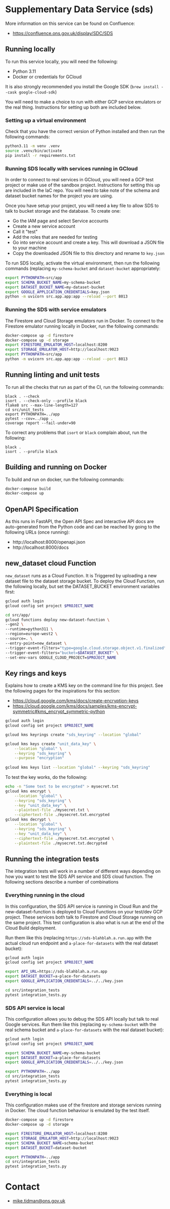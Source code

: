 # Supplementary Data Service (sds)

More information on this service can be found on Confluence:

* https://confluence.ons.gov.uk/display/SDC/SDS

## Running locally

To run this service locally, you will need the following:

* Python 3.11
* Docker or credentials for GCloud

It is also strongly recommended you install the Google SDK (`brew install --cask google-cloud-sdk`)

You will need to make a choice to run with either GCP service emulators or the real thing.
Instructions for setting up both are included below.

### Setting up a virtual environment

Check that you have the correct version of Python installed and then run the following commands:

```bash
python3.11 -m venv .venv
source .venv/bin/activate
pip install -r requirements.txt
```

### Running SDS locally with services running in GCloud

In order to connect to real services in GCloud, you will need a GCP test project or make
use of the sandbox project. Instructions for setting this up  are included in the IaC repo. 
You will need to take note of the schema and dataset bucket names for the project you are using.

Once you have setup your project, you will need a key file to allow SDS to talk to bucket storage
and the database. To create one:

* Go the IAM page and select Service accounts
* Create a new service account
* Call it "test"
* Add the roles that are needed for testing
* Go into service account and create a key. This will download a JSON file to your machine 
* Copy the downloaded JSON file to this directory and rename to `key.json`

To run SDS locally, activate the virtual environment, then run the following commands (replacing `my-schema-bucket`
and `dataset-bucket` appropriately:

```bash
export PYTHONPATH=src/app
export SCHEMA_BUCKET_NAME=my-schema-bucket
export DATASET_BUCKET_NAME=my-dataset-bucket
export GOOGLE_APPLICATION_CREDENTIALS=key.json
python -m uvicorn src.app.app:app --reload --port 8013
```

### Running the SDS with service emulators

The Firestore and Cloud Storage emulators run in Docker. To connect to the Firestore emulator running locally in Docker,
run the following commands:


```bash
docker-compose up -d firestore
docker-compose up -d storage
export FIRESTORE_EMULATOR_HOST=localhost:8200
export STORAGE_EMULATOR_HOST=http://localhost:9023
export PYTHONPATH=src/app
python -m uvicorn src.app.app:app --reload --port 8013
```

## Running linting and unit tests

To run all the checks that run as part of the CI, run the following commands:

```
black . --check
isort . --check-only --profile black
flake8 src --max-line-length=127
cd src/unit_tests
export PYTHONPATH=../app
pytest --cov=../app .
coverage report --fail-under=90
```

To correct any problems that `isort` or `black` complain about, run the following:

```
black .
isort . --profile black
```

## Building and running on Docker

To build and run on docker, run the following commands:

```bash
docker-compose build
docker-compose up
```

## OpenAPI Specification

As this runs in FastAPI, the Open API Spec and interactive API docs are auto-generated from the Python code and
can be reached by going to the following URLs (once running):

* http://localhost:8000/openapi.json
* http://localhost:8000/docs

## new_dataset cloud Function

`new_dataset` runs as a Cloud Function. It is Triggered by uploading a new dataset file to the dataset storage bucket.
To deploy the Cloud Function, run the following locally, but set the DATASET_BUCKET environment variables first:

```bash
gcloud auth login
gcloud config set project $PROJECT_NAME

cd src/app/
gcloud functions deploy new-dataset-function \
--gen2 \
--runtime=python311 \
--region=europe-west2 \
--source=. \
--entry-point=new_dataset \
--trigger-event-filters="type=google.cloud.storage.object.v1.finalized" \
--trigger-event-filters="bucket=$DATASET_BUCKET" \
--set-env-vars GOOGLE_CLOUD_PROJECT=$PROJECT_NAME
```

## Key rings and keys

Explains how to create a KMS key on the command line for this project. 
See the following pages for the inspirations for this section:

* https://cloud.google.com/kms/docs/create-encryption-keys
* https://cloud.google.com/kms/docs/samples/kms-encrypt-symmetric#kms_encrypt_symmetric-python

```bash
gcloud auth login
gcloud config set project $PROJECT_NAME

gcloud kms keyrings create "sds_keyring" --location "global"

gcloud kms keys create "unit_data_key" \
    --location "global" \
    --keyring "sds_keyring" \
    --purpose "encryption"
    
gcloud kms keys list --location "global" --keyring "sds_keyring"
```

To test the key works, do the following:

```bash
echo -n "Some text to be encrypted" > mysecret.txt
gcloud kms encrypt \
    --location "global" \
    --keyring "sds_keyring" \
    --key "unit_data_key" \
    --plaintext-file ./mysecret.txt \
    --ciphertext-file ./mysecret.txt.encrypted
gcloud kms decrypt \
    --location "global" \
    --keyring "sds_keyring" \
    --key "unit_data_key" \
    --ciphertext-file ./mysecret.txt.encrypted \
    --plaintext-file ./mysecret.txt.decrypted

```

## Running the integration tests

The integration tests will work in a number of different ways depending on how you want to test the SDS API service
and SDS cloud function. The following sections describe a number of combinations

### Everything running in the cloud

In this configuration, the SDS API service is running in Cloud Run and the new-dataset-function is deployed
to Cloud Functions on your test/dev GCP project. These services both talk to Firestore and Cloud Storage running
on the same project. This test configuration is also what is run at the end of the Cloud Build deployment.

Run them like this (replacing `https://sds-blahblah.a.run.app` with the actual cloud run endpoint and
`a-place-for-datasets` with the real dataset bucket):

```bash
gcloud auth login
gcloud config set project $PROJECT_NAME

export API_URL=https://sds-blahblah.a.run.app
export DATASET_BUCKET=a-place-for-datasets  
export GOOGLE_APPLICATION_CREDENTIALS=../../key.json

cd src/integration_tests
pytest integration_tests.py
```

### SDS API service is local

This configuration allows you to debug the SDS API locally but talk to real Google services. Run them like this 
(replacing `my-schema-bucket` with the real schema bucket and `a-place-for-datasets` with the real dataset bucket):

```bash
gcloud auth login
gcloud config set project $PROJECT_NAME

export SCHEMA_BUCKET_NAME=my-schema-bucket
export DATASET_BUCKET=a-place-for-datasets
export GOOGLE_APPLICATION_CREDENTIALS=../../key.json

export PYTHONPATH=../app
cd src/integration_tests
pytest integration_tests.py
```

### Everything is local

This configuration makes use of the firestore and storage services running in Docker. The cloud function behaviour
is emulated by the test itself.

```bash
docker-compose up -d firestore
docker-compose up -d storage

export FIRESTORE_EMULATOR_HOST=localhost:8200
export STORAGE_EMULATOR_HOST=http://localhost:9023
export SCHEMA_BUCKET_NAME=schema-bucket
export DATASET_BUCKET=dataset-bucket

export PYTHONPATH=../app
cd src/integration_tests
pytest integration_tests.py
```

# Contact

* mike.tidman@ons.gov.uk